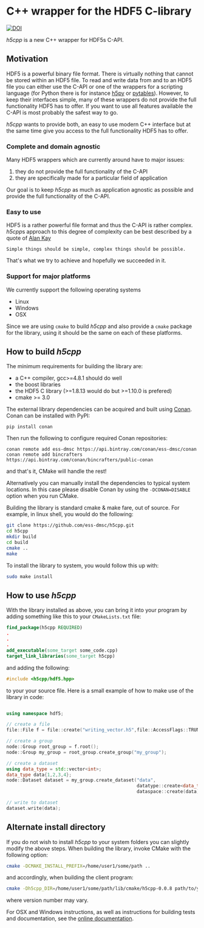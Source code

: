 # C++ wrapper for the HDF5 C-library

[![DOI](https://zenodo.org/badge/99373936.svg)](https://zenodo.org/badge/latestdoi/99373936)


*h5cpp* is a new C++ wrapper for HDF5s C-API. 

## Motivation

HDF5 is a powerful binary file format. There is virtually nothing that cannot 
be stored within an HDF5 file. To read and write data from and to an HDF5 file
you can either use the C-API or one of the wrappers for a scripting language 
(for Python there is for instance [h5py](http://www.h5py.org/) or 
[pytables](http://www.pytables.org/)). However, to keep their interfaces 
simple, many of these wrappers do not provide the full functionality HDF5 
has to offer. If you want to use all features available the C-API is most 
probably the safest way to go. 

*h5cpp* wants to provide both, an easy to use modern C++ interface but at the 
same time give you access to the full functionality HDF5 has to offer. 


### Complete and domain agnostic 

Many HDF5 wrappers which are currently around have to major issues:

1. they do not provide the full functionality of the C-API
2. they are specifically made for a particular field of application

Our goal is to keep *h5cpp* as much as application agnostic as possible and 
provide the full functionality of the C-API. 

### Easy to use 

HDF5 is a rather powerful file format and thus the C-API is rather complex. 
*h5cpp*s approach to this degree of complexity can be best described by a quote 
of [Alan Kay](http://startupquote.com/post/5626579141)

    Simple things should be simple, complex things should be possible.
    
That's what we try to achieve and hopefully we succeeded in it. 

### Support for major platforms 

We currently support the following operating systems 

* Linux
* Windows 
* OSX

Since we are using `cmake` to build *h5cpp* and also provide a `cmake` package 
for the library, using it should be the same on each of these platforms.  

## How to build *h5cpp*

The minimum requirements for building the library are:

* a C++ compiler, gcc>=4.8.1 should do well
* the boost libraries
* the HDF5 C library (>=1.8.13 would do but >=1.10.0 is prefered)
* cmake >= 3.0

The external library dependencies can be acquired and built using [Conan](https://conan.io/). Conan can be installed with PyPI: 
```
pip install conan
```
Then run the following to configure required Conan repositories:
```
conan remote add ess-dmsc https://api.bintray.com/conan/ess-dmsc/conan
conan remote add bincrafters https://api.bintray.com/conan/bincrafters/public-conan
```
and that's it, CMake will handle the rest!

Alternatively you can manually install the dependencies to typical system locations. In this case please disable Conan by using the `-DCONAN=DISABLE` option when you run CMake. 

Building the library is standard cmake & make fare, out of source. For example,
in linux shell, you would do the following:

```bash
git clone https://github.com/ess-dmsc/h5cpp.git
cd h5cpp
mkdir build
cd build
cmake ..
make
```

To install the library to system, you would follow this up with:
```bash
sudo make install
```

## How to use *h5cpp*

With the library installed as above, you can bring it into your program by adding something
like this to your `CMakeLists.txt` file: 
```cmake
find_package(h5cpp REQUIRED)
.
.
.
add_executable(some_target some_code.cpp)
target_link_libraries(some_target h5cpp)
```
and adding the following:
```cpp
#include <h5cpp/hdf5.hpp>
```
to your your source file.
Here is a small example of how to make use of the library in code:

```cpp

using namespace hdf5;

// create a file
file::File f = file::create("writing_vector.h5",file::AccessFlags::TRUNCATE);

// create a group
node::Group root_group = f.root();
node::Group my_group = root_group.create_group("my_group");

// create a dataset
using data_type = std::vector<int>;
data_type data{1,2,3,4};
node::Dataset dataset = my_group.create_dataset("data",
                                                datatype::create<data_type>(),
                                                dataspace::create(data));

// write to dataset
dataset.write(data);
```

## Alternate install directory

If you do not wish to install *h5cpp* to your system folders you can slightly modify the
above steps. When building the library, invoke CMake with the following option:

```bash
cmake -DCMAKE_INSTALL_PREFIX=/home/user1/some/path ..
```
and accordingly, when building the client program:
```bash
cmake -Dh5cpp_DIR=/home/user1/some/path/lib/cmake/h5cpp-0.0.8 path/to/your/source
```
where version number may vary.

For OSX and Windows instructions, as well as instructions for building tests and documentation,
see the [online documentation](https://ess-dmsc.github.io/h5cpp/index.html).

